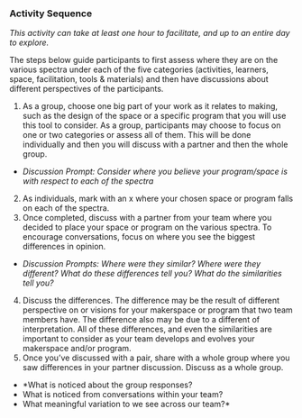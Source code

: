 ### Activity Sequence
*This activity can take at least one hour to facilitate, and up to an entire day to explore.*

The steps below guide participants to first assess where they are on the various spectra under each of the five categories (activities, learners, space, facilitation, tools & materials) and then have discussions about different perspectives of the participants.

1. As a group, choose one big part of your work as it relates to making, such as the design of the space or a specific program that you will use this tool to consider. As a group, participants may choose to focus on one or two categories or assess all of them. This will be done individually and then you will discuss with a partner and then the whole group.
  * *Discussion Prompt: Consider where you believe your program/space is with respect to each of the spectra*
2. As individuals, mark with an x where your chosen space or program falls on each of the spectra.
3. Once completed, discuss with a partner from your team where you decided to place your space or program on the various spectra. To encourage conversations, focus on where you see the biggest differences in opinion. 
  * *Discussion Prompts: Where were they similar? Where were they different? What do these differences tell you? What do the similarities tell you?* 
4. Discuss the differences. The difference may be the result of different perspective on or visions for your makerspace or program that two team members have. The difference also may be due to a different of interpretation. All of these differences, and even the similarities are important to consider as your team develops and evolves your makerspace and/or program. 
5. Once you’ve discussed with a pair, share with a whole group where you saw differences in your partner discussion. Discuss as a whole group.
  * *What is noticed about the group responses?
  * What is noticed from conversations within your team? 
  * What meaningful variation to we see across our team?*
